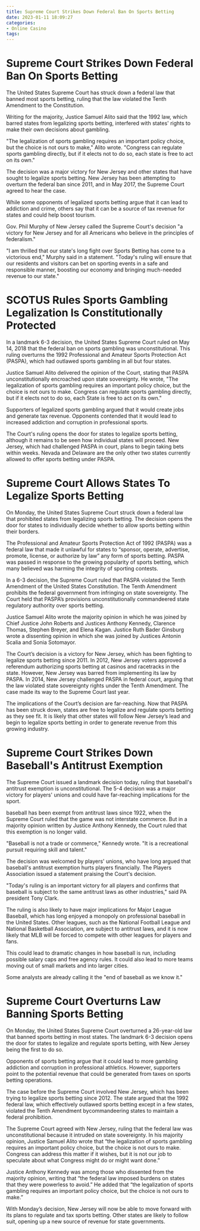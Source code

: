 ```yaml
---
title: Supreme Court Strikes Down Federal Ban On Sports Betting
date: 2023-01-11 18:09:27
categories:
- Online Casino
tags:
---
```



#  Supreme Court Strikes Down Federal Ban On Sports Betting

The United States Supreme Court has struck down a federal law that banned most sports betting, ruling that the law violated the Tenth Amendment to the Constitution.

Writing for the majority, Justice Samuel Alito said that the 1992 law, which barred states from legalizing sports betting, interfered with states' rights to make their own decisions about gambling.

"The legalization of sports gambling requires an important policy choice, but the choice is not ours to make," Alito wrote. "Congress can regulate sports gambling directly, but if it elects not to do so, each state is free to act on its own."

The decision was a major victory for New Jersey and other states that have sought to legalize sports betting. New Jersey has been attempting to overturn the federal ban since 2011, and in May 2017, the Supreme Court agreed to hear the case.

While some opponents of legalized sports betting argue that it can lead to addiction and crime, others say that it can be a source of tax revenue for states and could help boost tourism.

Gov. Phil Murphy of New Jersey called the Supreme Court's decision "a victory for New Jersey and for all Americans who believe in the principles of federalism."

"I am thrilled that our state's long fight over Sports Betting has come to a victorious end," Murphy said in a statement. "Today's ruling will ensure that our residents and visitors can bet on sporting events in a safe and responsible manner, boosting our economy and bringing much-needed revenue to our state."

#  SCOTUS Rules Sports Gambling Legalization Is Constitutionally Protected 

In a landmark 6-3 decision, the United States Supreme Court ruled on May 14, 2018 that the federal ban on sports gambling was unconstitutional. This ruling overturns the 1992 Professional and Amateur Sports Protection Act (PASPA), which had outlawed sports gambling in all but four states.

Justice Samuel Alito delivered the opinion of the Court, stating that PASPA unconstitutionally encroached upon state sovereignty. He wrote, "The legalization of sports gambling requires an important policy choice, but the choice is not ours to make. Congress can regulate sports gambling directly, but if it elects not to do so, each State is free to act on its own."

Supporters of legalized sports gambling argued that it would create jobs and generate tax revenue. Opponents contended that it would lead to increased addiction and corruption in professional sports.

The Court's ruling opens the door for states to legalize sports betting, although it remains to be seen how individual states will proceed. New Jersey, which had challenged PASPA in court, plans to begin taking bets within weeks. Nevada and Delaware are the only other two states currently allowed to offer sports betting under PASPA.

#  Supreme Court Allows States To Legalize Sports Betting 

On Monday, the United States Supreme Court struck down a federal law that prohibited states from legalizing sports betting. The decision opens the door for states to individually decide whether to allow sports betting within their borders.

The Professional and Amateur Sports Protection Act of 1992 (PASPA) was a federal law that made it unlawful for states to “sponsor, operate, advertise, promote, license, or authorize by law” any form of sports betting. PASPA was passed in response to the growing popularity of sports betting, which many believed was harming the integrity of sporting contests.

In a 6-3 decision, the Supreme Court ruled that PASPA violated the Tenth Amendment of the United States Constitution. The Tenth Amendment prohibits the federal government from infringing on state sovereignty. The Court held that PASPA’s provisions unconstitutionally commandeered state regulatory authority over sports betting.

Justice Samuel Alito wrote the majority opinion in which he was joined by Chief Justice John Roberts and Justices Anthony Kennedy, Clarence Thomas, Stephen Breyer, and Elena Kagan. Justice Ruth Bader Ginsburg wrote a dissenting opinion in which she was joined by Justices Antonin Scalia and Sonia Sotomayor.

The Court’s decision is a victory for New Jersey, which has been fighting to legalize sports betting since 2011. In 2012, New Jersey voters approved a referendum authorizing sports betting at casinos and racetracks in the state. However, New Jersey was barred from implementing its law by PASPA. In 2014, New Jersey challenged PASPA in federal court, arguing that the law violated state sovereignty rights under the Tenth Amendment. The case made its way to the Supreme Court last year.

The implications of the Court’s decision are far-reaching. Now that PASPA has been struck down, states are free to legalize and regulate sports betting as they see fit. It is likely that other states will follow New Jersey’s lead and begin to legalize sports betting in order to generate revenue from this growing industry.

#  Supreme Court Strikes Down Baseball's Antitrust Exemption 

The Supreme Court issued a landmark decision today, ruling that baseball's antitrust exemption is unconstitutional. The 5-4 decision was a major victory for players' unions and could have far-reaching implications for the sport.

 baseball has been exempt from antitrust laws since 1922, when the Supreme Court ruled that the game was not interstate commerce. But in a majority opinion written by Justice Anthony Kennedy, the Court ruled that this exemption is no longer valid.

"Baseball is not a trade or commerce," Kennedy wrote. "It is a recreational pursuit requiring skill and talent."

The decision was welcomed by players' unions, who have long argued that baseball's antitrust exemption hurts players financially. The Players Association issued a statement praising the Court's decision.

"Today's ruling is an important victory for all players and confirms that baseball is subject to the same antitrust laws as other industries," said PA president Tony Clark.

The ruling is also likely to have major implications for Major League Baseball, which has long enjoyed a monopoly on professional baseball in the United States. Other leagues, such as the National Football League and National Basketball Association, are subject to antitrust laws, and it is now likely that MLB will be forced to compete with other leagues for players and fans.

This could lead to dramatic changes in how baseball is run, including possible salary caps and free agency rules. It could also lead to more teams moving out of small markets and into larger cities.

Some analysts are already calling it the "end of baseball as we know it."

#  Supreme Court Overturns Law Banning Sports Betting

On Monday, the United States Supreme Court overturned a 26-year-old law that banned sports betting in most states. The landmark 6-3 decision opens the door for states to legalize and regulate sports betting, with New Jersey being the first to do so.

Opponents of sports betting argue that it could lead to more gambling addiction and corruption in professional athletics. However, supporters point to the potential revenue that could be generated from taxes on sports betting operations.

The case before the Supreme Court involved New Jersey, which has been trying to legalize sports betting since 2012. The state argued that the 1992 federal law, which effectively outlawed sports betting except in a few states, violated the Tenth Amendment bycommandeering states to maintain a federal prohibition.

The Supreme Court agreed with New Jersey, ruling that the federal law was unconstitutional because it intruded on state sovereignty. In his majority opinion, Justice Samuel Alito wrote that “the legalization of sports gambling requires an important policy choice, but the choice is not ours to make. Congress can address this matter if it wishes, but it is not our job to speculate about what Congress might do or might want done.”

Justice Anthony Kennedy was among those who dissented from the majority opinion, writing that “the federal law imposed burdens on states that they were powerless to avoid.” He added that “the legalization of sports gambling requires an important policy choice, but the choice is not ours to make.”

With Monday’s decision, New Jersey will now be able to move forward with its plans to regulate and tax sports betting. Other states are likely to follow suit, opening up a new source of revenue for state governments.